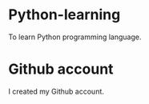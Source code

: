 # Python-learning
To learn Python programming language.

# Github account
I created my Github account.
